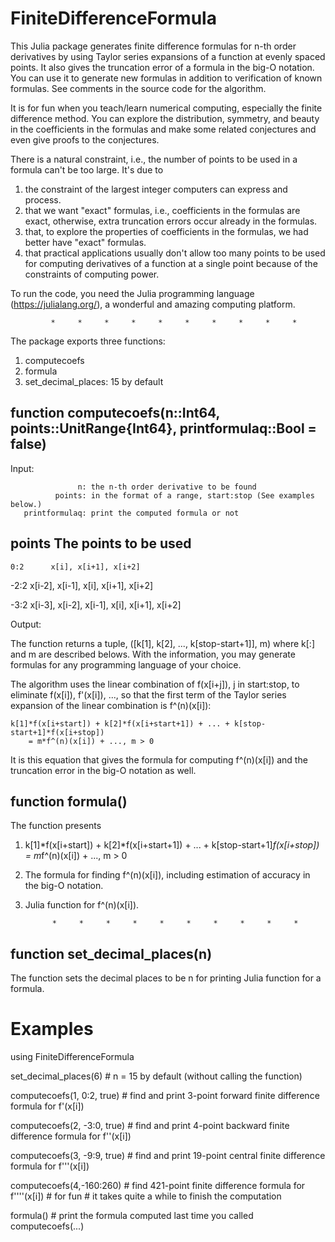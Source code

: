 # FiniteDifferenceFormula

This Julia package generates finite difference formulas for n-th order derivatives by
using Taylor series expansions of a function at evenly spaced points. It also gives the
truncation error of a formula in the big-O notation. You can use it to generate new
formulas in addition to verification of known formulas. See comments in the source code
for the algorithm.

It is for fun when you teach/learn numerical computing, especially the finite difference
method. You can explore the distribution, symmetry, and beauty in the coefficients in the
formulas and make some related conjectures and even give proofs to the conjectures.

There is a natural constraint, i.e., the number of points to be used in a formula can't
be too large. It's due to

1) the constraint of the largest integer computers can express and process.
2) that we want "exact" formulas, i.e., coefficients in the formulas are exact, otherwise,
   extra truncation errors occur already in the formulas.
3) that, to explore the properties of coefficients in the formulas, we had better have
   "exact" formulas.
4) that practical applications usually don't allow too many points to be used for
   computing derivatives of a function at a single point because of the constraints of
   computing power.

To run the code, you need the Julia programming language (https://julialang.org/), a
wonderful and amazing computing platform.

             *     *     *     *     *     *     *     *     *     *

The package exports three functions:

1. computecoefs
2. formula
3. set_decimal_places:          15 by default

function computecoefs(n::Int64, points::UnitRange{Int64}, printformulaq::Bool = false)
--------------------------------------------------------------------------------------
Input:

                   n: the n-th order derivative to be found
              points: in the format of a range, start:stop (See examples below.)
       printformulaq: print the computed formula or not

   points    The points to be used
   -------------------------------
    0:2      x[i], x[i+1], x[i+2]
   
   -2:2      x[i-2], x[i-1], x[i], x[i+1], x[i+2]
   
   -3:2      x[i-3], x[i-2], x[i-1], x[i], x[i+1], x[i+2]

Output:

The function returns a tuple, ([k[1], k[2], ..., k[stop-start+1]], m) where k[:] and m
are described belows. With the information, you may generate formulas for any
programming language of your choice.

The algorithm uses the linear combination of f(x[i+j]), j in start:stop, to eliminate
f(x[i]), f'(x[i]), ..., so that the first term of the Taylor series expansion of the
linear combination is f^(n)(x[i]):

    k[1]*f(x[i+start]) + k[2]*f(x[i+start+1]) + ... + k[stop-start+1]*f(x[i+stop])
        = m*f^(n)(x[i]) + ..., m > 0

It is this equation that gives the formula for computing f^(n)(x[i]) and the truncation
error in the big-O notation as well.

function formula()
------------------
The function presents

1) k[1]*f(x[i+start]) + k[2]*f(x[i+start+1]) + ... + k[stop-start+1]*f(x[i+stop])
       = m*f^(n)(x[i]) + ..., m > 0

2) The formula for finding f^(n)(x[i]), including estimation of accuracy in the big-O
   notation.

3) Julia function for f^(n)(x[i]).

             *     *     *     *     *     *     *     *     *     *

function set_decimal_places(n)
------------------------------
The function sets the decimal places to be n for printing Julia function for a formula.

Examples
========

using FiniteDifferenceFormula

set_decimal_places(6)        # n = 15 by default (without calling the function)

computecoefs(1, 0:2, true)   # find and print 3-point forward finite difference formula for f'(x[i])

computecoefs(2, -3:0, true)  # find and print 4-point backward finite difference formula for f''(x[i])

computecoefs(3, -9:9, true)  # find and print 19-point central finite difference formula for f'''(x[i])

computecoefs(4,-160:260)     # find 421-point finite difference formula for f''''(x[i])     # for fun
                             # it takes quite a while to finish the computation

formula()                    # print the formula computed last time you called computecoefs(...)
